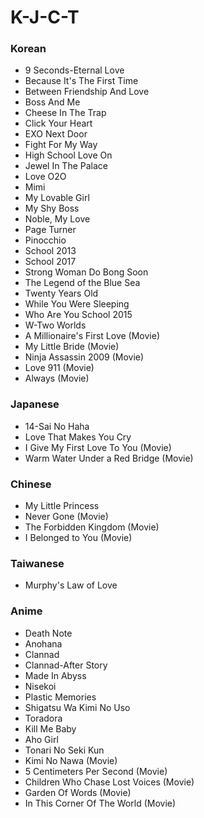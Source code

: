 # K-J-C-T


### Korean


* 9 Seconds-Eternal Love
* Because It's The First Time
* Between Friendship And Love
* Boss And Me
* Cheese In The Trap
* Click Your Heart
* EXO Next Door
* Fight For My Way
* High School Love On
* Jewel In The Palace
* Love O2O
* Mimi
* My Lovable Girl
* My Shy Boss
* Noble, My Love
* Page Turner
* Pinocchio
* School 2013
* School 2017
* Strong Woman Do Bong Soon
* The Legend of the Blue Sea
* Twenty Years Old
* While You Were Sleeping
* Who Are You School 2015
* W-Two Worlds
* A Millionaire's First Love (Movie)
* My Little Bride (Movie)
* Ninja Assassin 2009 (Movie)
* Love 911 (Movie)
* Always (Movie)


### Japanese


* 14-Sai No Haha
* Love That Makes You Cry
* I Give My First Love To You (Movie)
* Warm Water Under a Red Bridge (Movie)

### Chinese


* My Little Princess
* Never Gone (Movie)
* The Forbidden Kingdom (Movie)
* I Belonged to You (Movie)

### Taiwanese


* Murphy's Law of Love


### Anime


* Death Note
* Anohana
* Clannad
* Clannad-After Story
* Made In Abyss
* Nisekoi
* Plastic Memories
* Shigatsu Wa Kimi No Uso
* Toradora
* Kill Me Baby
* Aho Girl
* Tonari No Seki Kun
* Kimi No Nawa (Movie)
* 5 Centimeters Per Second (Movie)
* Children Who Chase Lost Voices (Movie)
* Garden Of Words (Movie)
* In This Corner Of The World (Movie)
